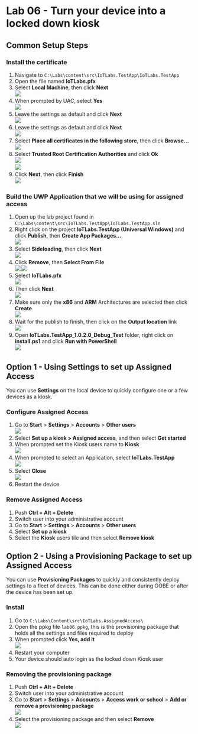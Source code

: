 # Lab 06 - Turn your device into a locked down kiosk

## Common Setup Steps

### Install the certificate

1. Navigate to `C:\Labs\content\src\IoTLabs.TestApp\IoTLabs.TestApp`
2. Open the file named **IoTLabs.pfx**
3. Select **Local Machine**, then click **Next**\
![](./media/lab06/import-certificate.jpg)
4. When prompted by UAC, select **Yes**\
![](./media/lab06/uac.jpg)
5. Leave the settings as default and click **Next**\
![](./media/lab06/cert-location.jpg)
6. Leave the settings as default and click **Next**\
![](./media/lab06/cert-protection.jpg)
7. Select **Place all certificates in the following store**, then click **Browse...**\
![](./media/lab06/place-cert.jpg)
8. Select **Trusted Root Certification Authorities** and click **Ok**\
![](./media/lab06/store-select.jpg)\
![](./media/lab06/certificate-installation.jpg)
9. Click **Next**, then click **Finish**\
![](./media/lab06/cert-final.jpg)

### Build the UWP Application that we will be using for assigned access

1.	Open up the lab project found in `C:\Labs\content\src\IoTLabs.TestApp\IoTLabs.TestApp.sln`
2.	Right click on the project **IoTLabs.TestApp (Universal Windows)** and click **Publish**, then **Create App Packages...**\
![](./media/lab06/publish.jpg)
3.	Select **Sideloading**, then click **Next**\
![](./media/lab06/sideload.png)
4.	Click **Remove**, then **Select From File** \
![](./media/lab06/remove-cert.png)![](./media/lab06/select-cert.png)
5.  Select **IoTLabs.pfx**\
![](./media/lab06/IoTLabs-cert.jpg)
6.  Then click **Next**\
![](./media/lab06/chosen-cert.png)
7.	Make sure only the **x86** and **ARM** Architectures are selected then click **Create**\
![](./media/lab06/architecture.png)
8.	Wait for the publish to finish, then click on the **Output location** link\
![](./media/lab06/finished-publishing.png)
9.	Open **IoTLabs.TestApp_1.0.2.0_Debug_Test** folder, right click on **install.ps1** and click **Run with PowerShell**\
![](./media/lab06/install-script.jpg)

## Option 1 - Using Settings to set up Assigned Access

You can use **Settings** on the local device to quickly configure one or a few devices as a kiosk. 

### Configure Assigned Access
1.  Go to **Start** > **Settings** > **Accounts** > **Other users**\
![](./media/lab06/assigned-access.jpg)
2.  Select **Set up a kiosk > Assigned access**, and then select **Get started**
3.  When prompted set the Kiosk users name to **Kiosk**\
![](./media/lab06/setting-up-kiosk.jpg)
4.  When prompted to select an Application, select **IoTLabs.TestApp**\
![](./media/lab06/select-app.jpg)
5.  Select **Close**\
![](./media/lab06/kiosk-done.jpg)
6.  Restart the device

### Remove Assigned Access
1. Push **Ctrl + Alt + Delete**
2. Switch user into your administrative account
3. Go to **Start** > **Settings** > **Accounts** > **Other users**
4. Select **Set up a kiosk**
3. Select the **Kiosk** users tile and then select **Remove kiosk**

## Option 2 - Using a Provisioning Package to set up Assigned Access

You can use **Provisioning Packages** to quickly and consistently deploy settings to a fleet of devices. This can be done either during OOBE or after the device has been set up.

### Install

1. Go to `C:\Labs\Content\src\IoTLabs.AssignedAccess\`
2. Open the ppkg file `lab06.ppkg`, this is the provisioning package that holds all the settings and files required to deploy
3. When prompted click **Yes, add it**\
![](./media/lab06/add-package.jpg)
4. Restart your computer
5. Your device should auto login as the locked down Kiosk user

### Removing the provisioning package 

1. Push **Ctrl + Alt + Delete**
2. Switch user into your administrative account
3. Go to **Start** > **Settings** > **Accounts** > **Access work or school** > **Add or remove a provisioning package**\
![](./media/lab06/add-remove-package.jpg)
4. Select the provisioning package and then select **Remove**\
![](./media/lab06/remove-package.jpg)
